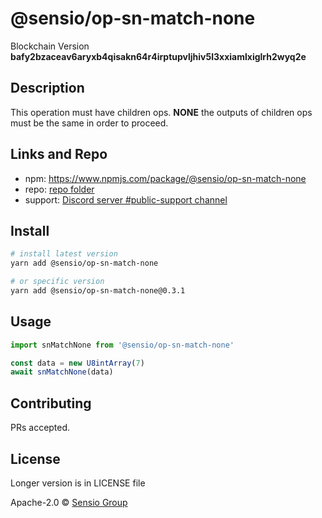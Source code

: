 # @sensio/op-sn-match-none

Blockchain Version **bafy2bzaceav6aryxb4qisakn64r4irptupvljhiv5l3xxiamlxiglrh2wyq2e**

## Description

This operation must have children ops. **NONE** the outputs of children ops must be the same in order to proceed.

## Links and Repo

- npm: https://www.npmjs.com/package/@sensio/op-sn-match-none
- repo: [repo folder](https://gitlab.com/sensio_group/network-js/-/tree/master/operations/snMatchNone)
- support: [Discord server #public-support channel](https://discord.gg/RQ9g29y)

## Install

```sh
# install latest version
yarn add @sensio/op-sn-match-none

# or specific version
yarn add @sensio/op-sn-match-none@0.3.1
```

## Usage

```ts
import snMatchNone from '@sensio/op-sn-match-none'

const data = new U8intArray(7)
await snMatchNone(data)
```

## Contributing

PRs accepted.

## License

Longer version is in LICENSE file

Apache-2.0 © [Sensio Group](https://sensio.group)
